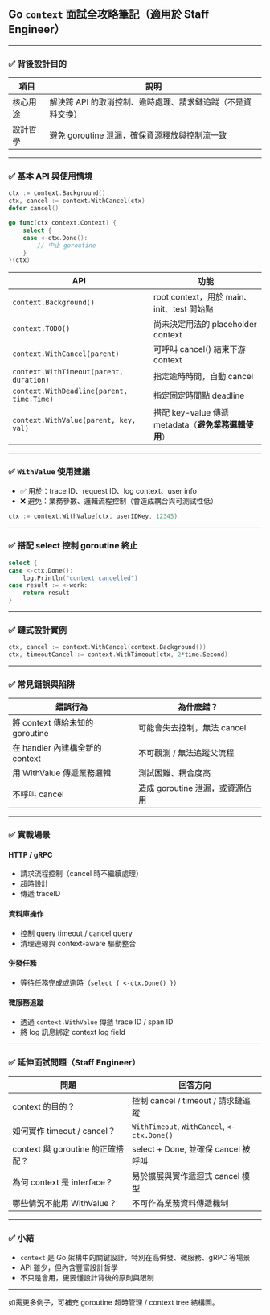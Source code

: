 ## Go `context` 面試全攻略筆記（適用於 Staff Engineer）

---

### ✅ 背後設計目的

| 項目 | 說明 |
|------|------|
| 核心用途 | 解決跨 API 的取消控制、逾時處理、請求鏈追蹤（不是資料交換） |
| 設計哲學 | 避免 goroutine 泄漏，確保資源釋放與控制流一致 |

---

### ✅ 基本 API 與使用情境

```go
ctx := context.Background()
ctx, cancel := context.WithCancel(ctx)
defer cancel()

go func(ctx context.Context) {
    select {
    case <-ctx.Done():
        // 中止 goroutine
    }
}(ctx)
```

| API | 功能 |
|-----|------|
| `context.Background()` | root context，用於 main、init、test 開始點 |
| `context.TODO()` | 尚未決定用法的 placeholder context |
| `context.WithCancel(parent)` | 可呼叫 cancel() 結束下游 context |
| `context.WithTimeout(parent, duration)` | 指定逾時時間，自動 cancel |
| `context.WithDeadline(parent, time.Time)` | 指定固定時間點 deadline |
| `context.WithValue(parent, key, val)` | 搭配 key-value 傳遞 metadata（**避免業務邏輯使用**） |

---

### ✅ `WithValue` 使用建議

- ✅ 用於：trace ID、request ID、log context、user info
- ❌ 避免：業務參數、邏輯流程控制（會造成耦合與可測試性低）

```go
ctx := context.WithValue(ctx, userIDKey, 12345)
```

---

### ✅ 搭配 select 控制 goroutine 終止

```go
select {
case <-ctx.Done():
    log.Println("context cancelled")
case result := <-work:
    return result
}
```

---

### ✅ 鏈式設計實例

```go
ctx, cancel := context.WithCancel(context.Background())
ctx, timeoutCancel := context.WithTimeout(ctx, 2*time.Second)
```

---

### ✅ 常見錯誤與陷阱

| 錯誤行為 | 為什麼錯？ |
|-----------|-------------|
| 將 context 傳給未知的 goroutine | 可能會失去控制，無法 cancel |
| 在 handler 內建構全新的 context | 不可觀測 / 無法追蹤父流程 |
| 用 WithValue 傳遞業務邏輯 | 測試困難、耦合度高 |
| 不呼叫 cancel | 造成 goroutine 泄漏，或資源佔用 |

---

### ✅ 實戰場景

#### HTTP / gRPC
- 請求流程控制（cancel 時不繼續處理）
- 超時設計
- 傳遞 traceID

#### 資料庫操作
- 控制 query timeout / cancel query
- 清理連線與 context-aware 驅動整合

#### 併發任務
- 等待任務完成或逾時（`select { <-ctx.Done() }`）

#### 微服務追蹤
- 透過 `context.WithValue` 傳遞 trace ID / span ID
- 將 log 訊息綁定 context log field

---

### ✅ 延伸面試問題（Staff Engineer）

| 問題 | 回答方向 |
|------|----------|
| context 的目的？ | 控制 cancel / timeout / 請求鏈追蹤 |
| 如何實作 timeout / cancel？ | `WithTimeout`, `WithCancel`, `<-ctx.Done()` |
| context 與 goroutine 的正確搭配？ | select + Done, 並確保 cancel 被呼叫 |
| 為何 context 是 interface？ | 易於擴展與實作遞迴式 cancel 模型 |
| 哪些情況不能用 WithValue？ | 不可作為業務資料傳遞機制 |

---

### ✅ 小結

- `context` 是 Go 架構中的關鍵設計，特別在高併發、微服務、gRPC 等場景
- API 雖少，但內含豐富設計哲學
- 不只是會用，更要懂設計背後的原則與限制

---

如需更多例子，可補充 goroutine 超時管理 / context tree 結構圖。